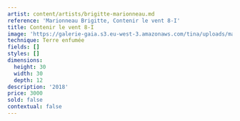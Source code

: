 ```yaml
---
artist: content/artists/brigitte-marionneau.md
reference: 'Marionneau Brigitte, Contenir le vent 8-I'
title: Contenir le vent 8-I
image: 'https://galerie-gaia.s3.eu-west-3.amazonaws.com/tina/uploads/marionneau-brigitte/contenir-le-vent-8-i-2018-h-30x30x12cm-credit-photo-pascal-vangysel.jpg'
technique: Terre enfumée
fields: []
styles: []
dimensions:
  height: 30
  width: 30
  depth: 12
description: '2018'
price: 3000
sold: false
contextual: false
---
```


